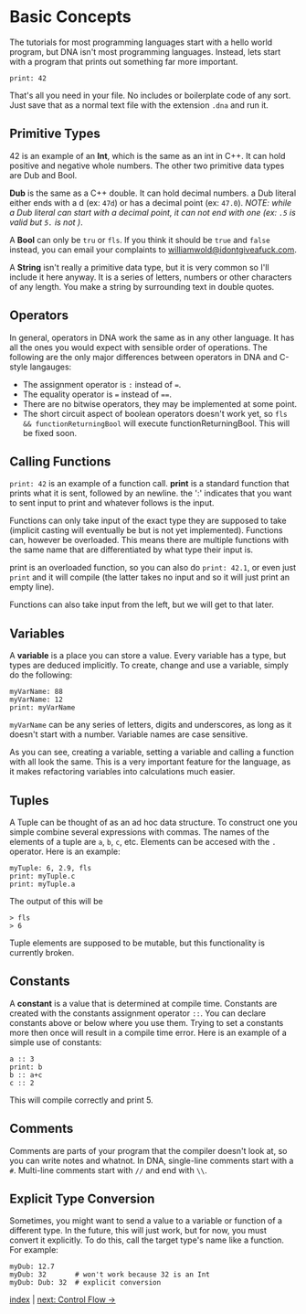 # Basic Concepts

The tutorials for most programming languages start with a hello world program, but DNA isn't most programming languages. Instead, lets start with a program that prints out something far more important.

```
print: 42
```

That's all you need in your file. No includes or boilerplate code of any sort. Just save that as a normal text file with the extension `.dna` and run it.

## Primitive Types

42 is an example of an __Int__, which is the same as an int in C++. It can hold positive and negative whole numbers. The other two primitive data types are Dub and Bool.

__Dub__ is the same as a C++ double. It can hold decimal numbers. a Dub literal either ends with a d (ex: `47d`) or has a decimal point (ex: `47.0`). _NOTE: while a Dub literal can start with a decimal point, it can not end with one (ex: `.5` is valid but `5.` is not )_.

A __Bool__ can only be `tru` or `fls`. If you think it should be `true` and `false` instead, you can email your complaints to williamwold@idontgiveafuck.com.

A __String__ isn't really a primitive data type, but it is very common so I'll include it here anyway. It is a series of letters, numbers or other characters of any length. You make a string by surrounding text in double quotes.

## Operators

In general, operators in DNA work the same as in any other language. It has all the ones you would expect with sensible order of operations. The following are the only major differences between operators in DNA and C-style langauges:
* The assignment operator is `:` instead of `=`.
* The equality operator is `=` instead of `==`.
* There are no bitwise operators, they may be implemented at some point.
* The short circuit aspect of boolean operators doesn't work yet, so `fls && functionReturningBool` will execute functionReturningBool. This will be fixed soon.

## Calling Functions

`print: 42` is an example of a function call. __print__ is a standard function that prints what it is sent, followed by an newline. the ':' indicates that you want to sent input to print and whatever follows is the input.

Functions can only take input of the exact type they are supposed to take (implicit casting will eventually be but is not yet implemented). Functions can, however be overloaded. This means there are multiple functions with the same name that are differentiated by what type their input is.

print is an overloaded function, so you can also do `print: 42.1`, or even just `print` and it will compile (the latter takes no input and so it will just print an empty line).

Functions can also take input from the left, but we will get to that later.

## Variables

A __variable__ is a place you can store a value. Every variable has a type, but types are deduced implicitly. To create, change and use a variable, simply do the following:

```
myVarName: 88
myVarName: 12
print: myVarName
```

`myVarName` can be any series of letters, digits and underscores, as long as it doesn't start with a number. Variable names are case sensitive.

As you can see, creating a variable, setting a variable and calling a function with all look the same. This is a very important feature for the language, as it makes refactoring variables into calculations much easier.

## Tuples

A Tuple can be thought of as an ad hoc data structure. To construct one you simple combine several expressions with commas. The names of the elements of a tuple are `a`, `b`, `c`, etc. Elements can be accesed with the `.` operator. Here is an example:

```
myTuple: 6, 2.9, fls
print: myTuple.c
print: myTuple.a
```

The output of this will be

```
> fls
> 6
```

Tuple elements are supposed to be mutable, but this functionality is currently broken.

## Constants

A __constant__ is a value that is determined at compile time. Constants are created with the constants assignment operator `::`. You can declare constants above or below where you use them. Trying to set a constants more then once will result in a compile time error. Here is an example of a simple use of constants:

```
a :: 3
print: b
b :: a+c
c :: 2
```

This will compile correctly and print 5.

## Comments

Comments are parts of your program that the compiler doesn't look at, so you can write notes and whatnot. In DNA, single-line comments start with a `#`. Multi-line comments start with `//` and end with `\\`.

## Explicit Type Conversion

Sometimes, you might want to send a value to a variable or function of a different type. In the future, this will just work, but for now, you must convert it explicitly. To do this, call the target type's name like a function. For example:

```
myDub: 12.7
myDub: 32       # won't work because 32 is an Int
myDub: Dub: 32  # explicit conversion
```

[index](index.md) | [next: Control Flow ->](2_control_flow.md)
